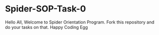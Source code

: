 # Spider-SOP-Task-0
Hello All, Welcome to Spider Orientation Program. Fork this repository and do your tasks on that. Happy Coding
Egg

